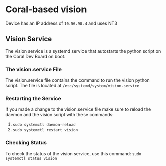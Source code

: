 # Coral-based vision

Device has an IP address of `10.56.90.4` and uses NT3

## Vision Service

The vision service is a systemd service that autostarts the python script on the Coral Dev Board on boot. 

### The vision.service File

The vision.service file contains the command to run the vision python script. The file is located at `/etc/systemd/system/vision.service`

### Restarting the Service

If you made a change to the vision.service file make sure to reload the daemon and the vision script with these commands:

1. `sudo systemctl daemon-reload`
2. `sudo systemctl restart vision`

### Checking Status

To check the status of the vision service, use this command:
`sudo systemctl status vision`